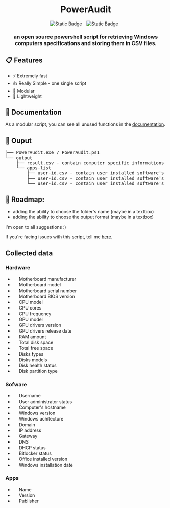 <div align="center">
<h1>PowerAudit</h1>
<img alt="Static Badge" src="https://img.shields.io/badge/windows_version-8.1_%7C_10_%7C_11-green?style=for-the-badge&logo=windows&labelColor=%23313244&color=%2389dceb" style="margin-right: 10px">
<img alt="Static Badge" src="https://img.shields.io/badge/Release-v0.5-green?style=for-the-badge&labelColor=%23313244&color=%23a6e3a1" style="margin-right: 10px">
<h3>
an open source powershell script for retrieving Windows computers specifications and storing them in CSV files.
</h3>
</div>

## 📋 Features

- ⚡ Extremely fast
- 👍 Really Simple - one single script
- 🔧 Modular
- 🍃 Lightweight

## 📓 Documentation
As a modular script, you can see all unused functions in the [documentation](https://github.com/Yelodress/PowerShell-Audit-Tool/wiki/Documentation).

## 📁 Ouput
<pre>
├── PowerAudit.exe / PowerAudit.ps1
└── output
    ├── result.csv - contain computer specific informations
    └── apps-list
        ├── user-id.csv - contain user installed software's 
        ├── user-id.csv - contain user installed software's
        └── user-id.csv - contain user installed software's
</pre>

## 🚧 Roadmap:
- adding the ability to choose the folder's name (maybe in a textbox)
- adding the ability to choose the output format (maybe in a textbox)


I'm open to all suggestions :)

If you're facing issues with this script, tell me [here](https://github.com/Yelodress/PowerShell-Audit-Tool/issues).

## Collected data 
### Hardware
- <img src="https://api.iconify.design/bi:motherboard-fill.svg?color=%23cdd6f4" height="15" alt=""> Motherboard manufacturer
- <img src="https://api.iconify.design/bi:motherboard-fill.svg?color=%23cdd6f4" height="15" alt=""> Motherboard model
- <img src="https://api.iconify.design/bi:motherboard-fill.svg?color=%23cdd6f4" height="15" alt=""> Motherboard serial number
- <img src="https://api.iconify.design/bi:motherboard-fill.svg?color=%23cdd6f4" height="15" alt=""> Motherboard BIOS version
- <img src="https://api.iconify.design/ri:cpu-line.svg?color=%23cdd6f4" height="15" alt=""> CPU model
- <img src="https://api.iconify.design/ri:cpu-line.svg?color=%23cdd6f4" height="15" alt=""> CPU cores
- <img src="https://api.iconify.design/ri:cpu-line.svg?color=%23cdd6f4" height="15" alt=""> CPU frequency
- <img src="https://api.iconify.design/bi:gpu-card.svg?color=%23cdd6f4" height="15" alt=""> GPU model
- <img src="https://api.iconify.design/bi:gpu-card.svg?color=%23cdd6f4" height="15" alt=""> GPU drivers version
- <img src="https://api.iconify.design/bi:gpu-card.svg?color=%23cdd6f4" height="15"  alt=""> GPU drivers release date
- <img src="https://api.iconify.design/clarity:memory-solid.svg?color=%23cdd6f4" height="15"  alt=""> RAM amount
- <img src="https://api.iconify.design/mdi:harddisk.svg?color=%23cdd6f4" height="15"  alt=""> Total disk space
- <img src="https://api.iconify.design/mdi:harddisk.svg?color=%23cdd6f4" height="15"  alt=""> Total free space
- <img src="https://api.iconify.design/mdi:harddisk.svg?color=%23cdd6f4" height="15"  alt=""> Disks types
- <img src="https://api.iconify.design/mdi:harddisk.svg?color=%23cdd6f4" height="15"  alt=""> Disks models
- <img src="https://api.iconify.design/mdi:harddisk.svg?color=%23cdd6f4" height="15"  alt=""> Disk health status
- <img src="https://api.iconify.design/mdi:harddisk.svg?color=%23cdd6f4" height="15"  alt=""> Disk partition type
### Sofware
- <img src="https://api.iconify.design/mdi:account.svg?color=%23cdd6f4" height="15"  alt=""> Username
- <img src="https://api.iconify.design/material-symbols:admin-panel-settings.svg?color=%23cdd6f4" height="15"  alt=""> User administrator status
- <img src="https://api.iconify.design/ph:computer-tower-fill.svg?color=%23cdd6f4" height="15"  alt=""> Computer's hostname
- <img src="https://api.iconify.design/mdi:microsoft-windows.svg?color=%23cdd6f4" height="15"  alt=""> Windows version
- <img src="https://api.iconify.design/mdi:microsoft-windows.svg?color=%23cdd6f4" height="15"  alt=""> Windows achitecture
- <img src="https://api.iconify.design/material-symbols:domain.svg?color=%23cdd6f4" height="15"  alt=""> Domain
- <img src="https://api.iconify.design/mdi:ip-network.svg?color=%23cdd6f4" height="15"  alt=""> IP address
- <img src="https://api.iconify.design/material-symbols:router.svg?color=%23cdd6f4" height="15"  alt=""> Gateway
- <img src="https://api.iconify.design/material-symbols:dns.svg?color=%23cdd6f4" height="15"  alt=""> DNS
- <img src="https://api.iconify.design/mdi:server.svg?color=%23cdd6f4" height="15"  alt=""> DHCP status
- <img src="https://api.iconify.design/material-symbols:lock.svg?color=%23cdd6f4" height="15"  alt=""> Bitlocker status
- <img src="https://api.iconify.design/mdi:microsoft-office.svg?color=%23cdd6f4" height="15"  alt=""> Office installed version
- <img src="https://api.iconify.design/material-symbols:calendar-month.svg?color=%23cdd6f4" height="15"  alt=""> Windows installation date
### Apps
- <img src="https://api.iconify.design/mdi:file.svg?color=%23cdd6f4" height="15"  alt=""> Name
- <img src="https://api.iconify.design/mdi:file-arrow-left-right.svg?color=%23cdd6f4" height="15"  alt=""> Version
- <img src="https://api.iconify.design/mdi:file-account.svg?color=%23cdd6f4" height="15"  alt=""> Publisher
